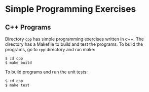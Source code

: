 # Simple Programming Exercises

## C++ Programs
Directory `cpp` has simple programming exercises written in c++.
The directory has a Makefile to build and test the programs.
To build the programs, go to `cpp` directory and run make:
```
$ cd cpp
$ make build
```

To build programs and run the unit tests:
```
$ cd cpp
$ make test
```
